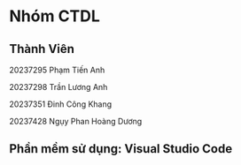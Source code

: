 # Nhóm CTDL
## Thành Viên
20237295	Phạm Tiến Anh

20237298	Trần Lương Anh

20237351	Đinh Công Khang

20237428	Ngụy Phan Hoàng Dương
## Phần mềm sử dụng: Visual Studio Code
